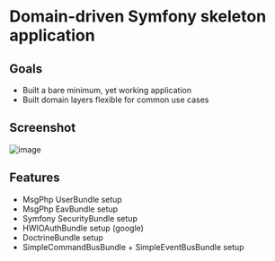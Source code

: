 # Domain-driven Symfony skeleton application

## Goals

- Built a bare minimum, yet working application
- Built domain layers flexible for common use cases

## Screenshot

![image](https://user-images.githubusercontent.com/1047696/31588014-2256f05a-b1ec-11e7-9a27-e0bc963041eb.png)

## Features

- MsgPhp UserBundle setup
- MsgPhp EavBundle setup
- Symfony SecurityBundle setup
- HWIOAuthBundle setup (google)
- DoctrineBundle setup
- SimpleCommandBusBundle + SimpleEventBusBundle setup
